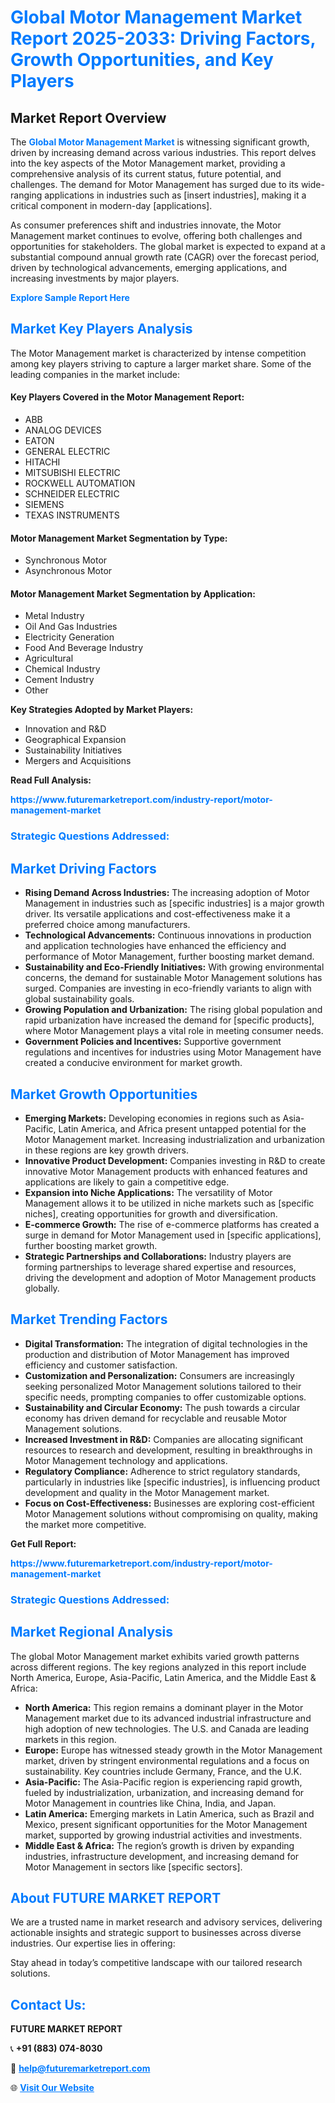 <h1 style="color: #007BFF;">Global Motor Management Market Report 2025-2033: Driving Factors, Growth Opportunities, and Key Players</h1>

<section id="overview">
<h2>Market Report Overview</h2>
<p>The <a href="https://www.futuremarketreport.com/industry-report/motor-management-market" style="color: #007BFF; text-decoration: none;"><strong>Global Motor Management Market</strong></a> is witnessing significant growth, driven by increasing demand across various industries. This report delves into the key aspects of the Motor Management market, providing a comprehensive analysis of its current status, future potential, and challenges. The demand for Motor Management has surged due to its wide-ranging applications in industries such as [insert industries], making it a critical component in modern-day [applications].</p>
<p>As consumer preferences shift and industries innovate, the Motor Management market continues to evolve, offering both challenges and opportunities for stakeholders. The global market is expected to expand at a substantial compound annual growth rate (CAGR) over the forecast period, driven by technological advancements, emerging applications, and increasing investments by major players.</p>
</section>

<section id="overview">
<p><a href="https://www.futuremarketreport.com/request-sample/reportId=104629" style="color: #007BFF; text-decoration: none;"><strong>Explore Sample Report Here</strong></a></p>
</section>

<section id="key-players">
<h2 style="color: #007BFF;">Market Key Players Analysis</h2>
<p>The Motor Management market is characterized by intense competition among key players striving to capture a larger market share. Some of the leading companies in the market include:</p>
<h4>Key Players Covered in the Motor Management Report:</h4>
<ul><li>ABB</li><li>ANALOG DEVICES</li><li>EATON</li><li>GENERAL ELECTRIC</li><li>HITACHI</li><li>MITSUBISHI ELECTRIC</li><li>ROCKWELL AUTOMATION</li><li>SCHNEIDER ELECTRIC</li><li>SIEMENS</li><li>TEXAS INSTRUMENTS</li></ul>
<h4>Motor Management Market Segmentation by Type:</h4>
<ul><li>Synchronous Motor</li><li>Asynchronous Motor</li></ul>

<h4>Motor Management Market Segmentation by Application:</h4>
<ul><li>Metal Industry</li><li>Oil And Gas Industries</li><li>Electricity Generation</li><li>Food And Beverage Industry</li><li>Agricultural</li><li>Chemical Industry</li><li>Cement Industry</li><li>Other</li></ul>
<p><strong>Key Strategies Adopted by Market Players:</strong></p>
<ul>
<li>Innovation and R&D</li>
<li>Geographical Expansion</li>
<li>Sustainability Initiatives</li>
<li>Mergers and Acquisitions</li>
</ul>
</section>

<section>
<p><strong>Read Full Analysis: </strong></p><a href="https://www.futuremarketreport.com/industry-report/motor-management-market" style="color: #007BFF; text-decoration: none;"><strong>https://www.futuremarketreport.com/industry-report/motor-management-market</strong></a>
<h3 style="color: #007BFF;">Strategic Questions Addressed:</h3>
</section>

<section id="driving-factors">
<h2 style="color: #007BFF;">Market Driving Factors</h2>
<ul>
<li><strong>Rising Demand Across Industries:</strong> The increasing adoption of Motor Management in industries such as [specific industries] is a major growth driver. Its versatile applications and cost-effectiveness make it a preferred choice among manufacturers.</li>
<li><strong>Technological Advancements:</strong> Continuous innovations in production and application technologies have enhanced the efficiency and performance of Motor Management, further boosting market demand.</li>
<li><strong>Sustainability and Eco-Friendly Initiatives:</strong> With growing environmental concerns, the demand for sustainable Motor Management solutions has surged. Companies are investing in eco-friendly variants to align with global sustainability goals.</li>
<li><strong>Growing Population and Urbanization:</strong> The rising global population and rapid urbanization have increased the demand for [specific products], where Motor Management plays a vital role in meeting consumer needs.</li>
<li><strong>Government Policies and Incentives:</strong> Supportive government regulations and incentives for industries using Motor Management have created a conducive environment for market growth.</li>
</ul>
</section>

<section id="growth-opportunities">
<h2 style="color: #007BFF;">Market Growth Opportunities</h2>
<ul>
<li><strong>Emerging Markets:</strong> Developing economies in regions such as Asia-Pacific, Latin America, and Africa present untapped potential for the Motor Management market. Increasing industrialization and urbanization in these regions are key growth drivers.</li>
<li><strong>Innovative Product Development:</strong> Companies investing in R&D to create innovative Motor Management products with enhanced features and applications are likely to gain a competitive edge.</li>
<li><strong>Expansion into Niche Applications:</strong> The versatility of Motor Management allows it to be utilized in niche markets such as [specific niches], creating opportunities for growth and diversification.</li>
<li><strong>E-commerce Growth:</strong> The rise of e-commerce platforms has created a surge in demand for Motor Management used in [specific applications], further boosting market growth.</li>
<li><strong>Strategic Partnerships and Collaborations:</strong> Industry players are forming partnerships to leverage shared expertise and resources, driving the development and adoption of Motor Management products globally.</li>
</ul>
</section>

<section id="trending-factors">
<h2 style="color: #007BFF;">Market Trending Factors</h2>
<ul>
<li><strong>Digital Transformation:</strong> The integration of digital technologies in the production and distribution of Motor Management has improved efficiency and customer satisfaction.</li>
<li><strong>Customization and Personalization:</strong> Consumers are increasingly seeking personalized Motor Management solutions tailored to their specific needs, prompting companies to offer customizable options.</li>
<li><strong>Sustainability and Circular Economy:</strong> The push towards a circular economy has driven demand for recyclable and reusable Motor Management solutions.</li>
<li><strong>Increased Investment in R&D:</strong> Companies are allocating significant resources to research and development, resulting in breakthroughs in Motor Management technology and applications.</li>
<li><strong>Regulatory Compliance:</strong> Adherence to strict regulatory standards, particularly in industries like [specific industries], is influencing product development and quality in the Motor Management market.</li>
<li><strong>Focus on Cost-Effectiveness:</strong> Businesses are exploring cost-efficient Motor Management solutions without compromising on quality, making the market more competitive.</li>
</ul>
</section>

<section>
<p><strong>Get Full Report: </strong></p><a href="https://www.futuremarketreport.com/industry-report/motor-management-market" style="color: #007BFF; text-decoration: none;"><strong>https://www.futuremarketreport.com/industry-report/motor-management-market</strong></a>
<h3 style="color: #007BFF;">Strategic Questions Addressed:</h3>
</section>


<section id="regional-analysis">
<h2 style="color: #007BFF;">Market Regional Analysis</h2>
<p>The global Motor Management market exhibits varied growth patterns across different regions. The key regions analyzed in this report include North America, Europe, Asia-Pacific, Latin America, and the Middle East & Africa:</p>
<ul>
<li><strong>North America:</strong> This region remains a dominant player in the Motor Management market due to its advanced industrial infrastructure and high adoption of new technologies. The U.S. and Canada are leading markets in this region.</li>
<li><strong>Europe:</strong> Europe has witnessed steady growth in the Motor Management market, driven by stringent environmental regulations and a focus on sustainability. Key countries include Germany, France, and the U.K.</li>
<li><strong>Asia-Pacific:</strong> The Asia-Pacific region is experiencing rapid growth, fueled by industrialization, urbanization, and increasing demand for Motor Management in countries like China, India, and Japan.</li>
<li><strong>Latin America:</strong> Emerging markets in Latin America, such as Brazil and Mexico, present significant opportunities for the Motor Management market, supported by growing industrial activities and investments.</li>
<li><strong>Middle East & Africa:</strong> The region’s growth is driven by expanding industries, infrastructure development, and increasing demand for Motor Management in sectors like [specific sectors].</li>
</ul>
</section>

<footer>
<h2 style="color: #007BFF;">About FUTURE MARKET REPORT</h2>
<p>We are a trusted name in market research and advisory services, delivering actionable insights and strategic support to businesses across diverse industries. Our expertise lies in offering:</p>

<p>Stay ahead in today’s competitive landscape with our tailored research solutions.</p>

<h2 style="color: #007BFF;">Contact Us:</h2>
<p><strong>FUTURE MARKET REPORT</strong></p>
<p>📞 <strong>+91 (883) 074-8030</strong></p>
<p>📧 <strong><a href="mailto:help@futuremarketreport.com" style="color: #007BFF;">help@futuremarketreport.com</a></strong></p>
<p>🌐 <strong><a href="https://www.futuremarketreport.com/" style="color: #007BFF;">Visit Our Website</a></strong></p>
</footer>